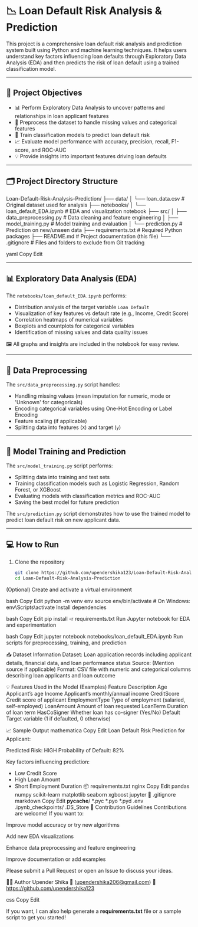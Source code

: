 # 📉 Loan Default Risk Analysis & Prediction

This project is a comprehensive loan default risk analysis and prediction system built using Python and machine learning techniques. It helps users understand key factors influencing loan defaults through Exploratory Data Analysis (EDA) and then predicts the risk of loan default using a trained classification model.

---

## 📌 Project Objectives

- 📊 Perform Exploratory Data Analysis to uncover patterns and relationships in loan applicant features  
- 🧼 Preprocess the dataset to handle missing values and categorical features  
- 🤖 Train classification models to predict loan default risk  
- 📈 Evaluate model performance with accuracy, precision, recall, F1-score, and ROC-AUC  
- 💡 Provide insights into important features driving loan defaults  

---

## 🗂️ Project Directory Structure

Loan-Default-Risk-Analysis-Prediction/
├── data/
│ └── loan_data.csv # Original dataset used for analysis
├── notebooks/
│ └── loan_default_EDA.ipynb # EDA and visualization notebook
├── src/
│ ├── data_preprocessing.py # Data cleaning and feature engineering
│ ├── model_training.py # Model training and evaluation
│ └── prediction.py # Prediction on new/unseen data
├── requirements.txt # Required Python packages
├── README.md # Project documentation (this file)
└── .gitignore # Files and folders to exclude from Git tracking

yaml
Copy
Edit

---

## 📊 Exploratory Data Analysis (EDA)

The `notebooks/loan_default_EDA.ipynb` performs:

- Distribution analysis of the target variable `Loan Default`  
- Visualization of key features vs default rate (e.g., Income, Credit Score)  
- Correlation heatmaps of numerical variables  
- Boxplots and countplots for categorical variables  
- Identification of missing values and data quality issues  

🖼️ All graphs and insights are included in the notebook for easy review.

---

## 🧼 Data Preprocessing

The `src/data_preprocessing.py` script handles:

- Handling missing values (mean imputation for numeric, mode or 'Unknown' for categoricals)  
- Encoding categorical variables using One-Hot Encoding or Label Encoding  
- Feature scaling (if applicable)  
- Splitting data into features (`X`) and target (`y`)

---

## 🤖 Model Training and Prediction

The `src/model_training.py` script performs:

- Splitting data into training and test sets  
- Training classification models such as Logistic Regression, Random Forest, or XGBoost  
- Evaluating models with classification metrics and ROC-AUC  
- Saving the best model for future prediction  

The `src/prediction.py` script demonstrates how to use the trained model to predict loan default risk on new applicant data.

---

## 💻 How to Run

1. Clone the repository

   ```bash
   git clone https://github.com/upendershika123/Loan-Default-Risk-Analysis-Prediction.git
   cd Loan-Default-Risk-Analysis-Prediction
(Optional) Create and activate a virtual environment

bash
Copy
Edit
python -m venv env
source env/bin/activate      # On Windows: env\Scripts\activate
Install dependencies

bash
Copy
Edit
pip install -r requirements.txt
Run Jupyter notebook for EDA and experimentation

bash
Copy
Edit
jupyter notebook notebooks/loan_default_EDA.ipynb
Run scripts for preprocessing, training, and prediction

📥 Dataset Information
Dataset: Loan application records including applicant details, financial data, and loan performance status
Source: (Mention source if applicable)
Format: CSV file with numeric and categorical columns describing loan applicants and loan outcome

💡 Features Used in the Model (Examples)
Feature	Description
Age	Applicant’s age
Income	Applicant’s monthly/annual income
CreditScore	Credit score of applicant
EmploymentType	Type of employment (salaried, self-employed)
LoanAmount	Amount of loan requested
LoanTerm	Duration of loan term
HasCoSigner	Whether loan has co-signer (Yes/No)
Default	Target variable (1 if defaulted, 0 otherwise)

📈 Sample Output
mathematica
Copy
Edit
Loan Default Risk Prediction for Applicant:

Predicted Risk: HIGH
Probability of Default: 82%

Key factors influencing prediction:
- Low Credit Score
- High Loan Amount
- Short Employment Duration
📦 requirements.txt
nginx
Copy
Edit
pandas
numpy
scikit-learn
matplotlib
seaborn
xgboost
jupyter
🧾 .gitignore
markdown
Copy
Edit
__pycache__/
*.pyc
*.pyo
*.pyd
.env
.ipynb_checkpoints/
.DS_Store
🤝 Contribution Guidelines
Contributions are welcome! If you want to:

Improve model accuracy or try new algorithms

Add new EDA visualizations

Enhance data preprocessing and feature engineering

Improve documentation or add examples

Please submit a Pull Request or open an Issue to discuss your ideas.

🧑‍💻 Author
Upender Shika
📧 (upendershika206@gmail.com)
🔗 https://github.com/upendershika123

css
Copy
Edit

If you want, I can also help generate a **requirements.txt** file or a sample script to get you started!

